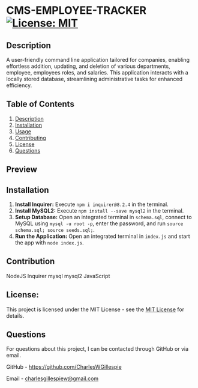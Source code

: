 # CMS-EMPLOYEE-TRACKER [![License: MIT](https://img.shields.io/badge/License-MIT-yellow.svg)](https://opensource.org/licenses/MIT)

## Description
  A user-friendly command line application tailored for companies, enabling effortless addition, updating, and deletion of various departments, employee, employees roles, and salaries. This application interacts with a locally stored database, streamlining administrative tasks for enhanced efficiency.

## Table of Contents
1. [Description](#description)
2. [Installation](#installation)
3. [Usage](#usage)
4. [Contributing](#contributing)
5. [License](#license)
6. [Questions](#questions)

## Preview

## Installation
1. **Install Inquirer:** Execute `npm i inquirer@8.2.4` in the terminal.
2. **Install MySQL2:** Execute `npm install --save mysql2` in the terminal.
3. **Setup Database:** Open an integrated terminal in `schema.sql`, connect to MySQL using `mysql -u root -p`, enter the password, and run `source schema.sql; source seeds.sql;`.
4. **Run the Application:** Open an integrated terminal in `index.js` and start the app with `node index.js`.



## Contribution
NodeJS
Inquirer
mysql
mysql2
JavaScript

## License:

This project is licensed under the MIT License - see the [MIT License](https://opensource.org/licenses/MIT) for details.


## Questions
For questions about this project, I can be contacted through GitHub or via email.

GitHub - https://github.com/CharlesWGillespie

Email - charlesgillespiew@gmail.com
